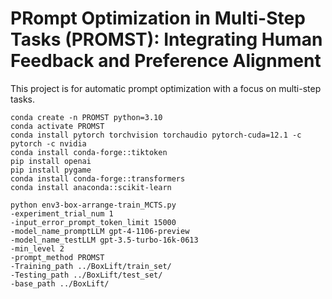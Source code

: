 # PRompt Optimization in Multi-Step Tasks (PROMST): Integrating Human Feedback and Preference Alignment

This project is for automatic prompt optimization with a focus on multi-step tasks.
```
conda create -n PROMST python=3.10
conda activate PROMST
conda install pytorch torchvision torchaudio pytorch-cuda=12.1 -c pytorch -c nvidia
conda install conda-forge::tiktoken
pip install openai
pip install pygame
conda install conda-forge::transformers
conda install anaconda::scikit-learn
```

```
python env3-box-arrange-train_MCTS.py
-experiment_trial_num 1
-input_error_prompt_token_limit 15000
-model_name_promptLLM gpt-4-1106-preview
-model_name_testLLM gpt-3.5-turbo-16k-0613
-min_level 2
-prompt_method PROMST
-Training_path ../BoxLift/train_set/
-Testing_path ../BoxLift/test_set/
-base_path ../BoxLift/
```
